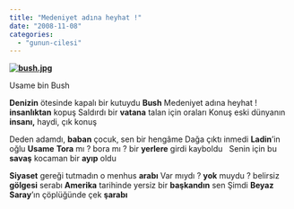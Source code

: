```yaml
---
title: "Medeniyet adına heyhat !"
date: "2008-11-08"
categories: 
  - "gunun-cilesi"
---
```


**[![bush.jpg](/uploads/2008/11/bush.jpg)](/uploads/2008/11/bush.jpg "bush.jpg")**

Usame bin Bush 

**Denizin** ötesinde kapalı bir kutuydu **Bush** Medeniyet adına heyhat ! **insanlıktan** kopuş Saldırdı bir **vatana** talan için oraları Konuş eski dünyanın **insanı,** haydi, çık konuş

Deden adamdı, **baban** çocuk, sen bir hengâme Dağa çıktı inmedi **Ladin**’in oğlu **Usame** **Tora** mı ? bora mı ? bir **yerlere** girdi kayboldu   Senin için bu **savaş** kocaman bir **ayıp** oldu

**Siyaset** gereği tutmadın o menhus **arabı** Var mıydı ? **yok** muydu ? belirsiz **gölgesi** serabı **Amerika** tarihinde yersiz bir **başkandın** sen Şimdi **Beyaz Saray**’ın çöplüğünde çek **şarabı**
